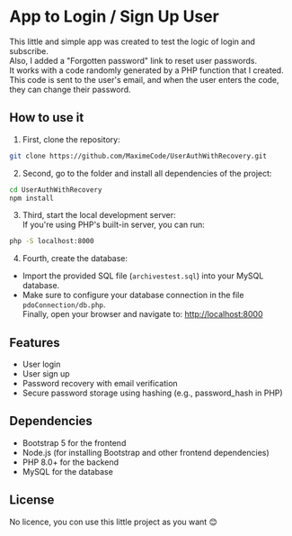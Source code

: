 # App to Login / Sign Up User

This little and simple app was created to test the logic of login and subscribe.  
Also, I added a "Forgotten password" link to reset user passwords.  
It works with a code randomly generated by a PHP function that I created.  
This code is sent to the user's email, and when the user enters the code, they can change their password.

## How to use it

1. First, clone the repository:
```bash
git clone https://github.com/MaximeCode/UserAuthWithRecovery.git
```

2. Second, go to the folder and install all dependencies of the project:
```bash
cd UserAuthWithRecovery
npm install
```
3. Third, start the local development server:\
If you're using PHP's built-in server, you can run:
```bash
php -S localhost:8000
```

4. Fourth, create the database:
- Import the provided SQL file (`archivestest.sql`) into your MySQL database.
- Make sure to configure your database connection in the file `pdoConnection/db.php`.\
Finally, open your browser and navigate to: [http://localhost:8000](http://localhost:8000)

## Features
- User login
- User sign up
- Password recovery with email verification
- Secure password storage using hashing (e.g., password_hash in PHP)

## Dependencies
- Bootstrap 5 for the frontend
- Node.js (for installing Bootstrap and other frontend dependencies)
- PHP 8.0+ for the backend
- MySQL for the database

## License
No licence, you con use this little project as you want 😊
